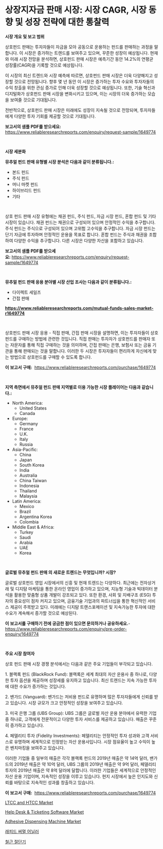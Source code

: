 <p><h1>상장지자금 판매 시장: 시장 CAGR, 시장 동향 및 성장 전략에 대한 통찰력</h1></p><p><strong>시장 개요 및 보고 범위</strong></p>
<p><p>상호펀드 판매는 투자자들이 자금을 모아 공동으로 운용하는 펀드를 판매하는 과정을 말합니다. 이 시장은 증가하는 트렌드를 보여주고 있으며, 꾸준한 성장이 예상됩니다. 현재와 미래 시장 전망을 분석하면, 상호펀드 판매 시장은 예측기간 동안 14.2%의 연평균 성장률(CAGR)을 기록할 것으로 예상됩니다. </p><p>이 시장의 최신 트렌드와 시장 예측에 따르면, 상호펀드 판매 시장은 더욱 다양해지고 성장할 것으로 전망됩니다. 향후 몇 년 동안 이 시장은 증가하는 투자 수요와 투자자들의 수익 창출을 위한 관심 증가로 인해 더욱 성장할 것으로 예상됩니다. 또한, 기술 혁신과 디지털화가 상호펀드 판매 시장을 변화시키고 있으며, 이는 시장의 더욱 증가하는 모습을 보여줄 것으로 기대됩니다. </p><p>전반적으로, 상호펀드 판매 시장은 미래에도 성장이 지속될 것으로 전망되며, 투자자들에게 다양한 투자 기회를 제공할 것으로 기대됩니다.</p></p>
<p><strong>보고서의 샘플 PDF를 받으세요:</strong> <a href="https://www.reliableresearchreports.com/enquiry/request-sample/1649774">https://www.reliableresearchreports.com/enquiry/request-sample/1649774</a></p>
<p>&nbsp;</p>
<p><strong>시장 세분화</strong></p>
<p><strong>뮤추얼 펀드 판매 유형별 시장 분석은 다음과 같이 분류됩니다.:</strong></p>
<p><ul><li>본드 펀드</li><li>주식 펀드</li><li>머니 마켓 펀드</li><li>하이브리드 펀드</li><li>기타</li></ul></p>
<p>&nbsp;</p>
<p><p>상호 펀드 판매 시장 유형에는 채권 펀드, 주식 펀드, 자금 시장 펀드, 혼합 펀드 및 기타 시장이 있습니다. 채권 펀드는 채권으로 구성되어 있으며 안정적인 수익을 추구합니다. 주식 펀드는 주식으로 구성되어 있으며 고위험 고수익을 추구합니다. 자금 시장 펀드는 단기 자금에 투자하며 안정적인 운용을 목표로 합니다. 혼합 펀드는 주식과 채권을 조합하여 다양한 수익을 추구합니다. 다른 시장은 다양한 자산을 포함하고 있습니다.</p></p>
<p><strong>보고서의 샘플 PDF를 받으세요:</strong>&nbsp;<a href="https://www.reliableresearchreports.com/enquiry/request-sample/1649774">https://www.reliableresearchreports.com/enquiry/request-sample/1649774</a></p>
<p>&nbsp;</p>
<p><strong> 뮤추얼 펀드 판매 응용 분야별 시장 산업 조사는 다음과 같이 분류됩니다.:</strong></p>
<p><ul><li>다이렉트 세일즈</li><li>간접 판매</li></ul></p>
<p><strong><a href="https://www.reliableresearchreports.com/mutual-funds-sales-market-r1649774">https://www.reliableresearchreports.com/mutual-funds-sales-market-r1649774</a></strong></p>
<p>&nbsp;</p>
<p><p>상호펀드 판매 시장 응용 - 직접 판매, 간접 판매 시장을 설명하면, 이는 투자자들이 상호펀드를 구매하는 방법에 관련한 것입니다. 직접 판매는 투자자가 상호펀드를 판매자 또는 자문자를 통해 직접 구매하는 것을 의미하며, 간접 판매는 은행, 보험사 또는 금융 기관을 통해 판매되는 것을 말합니다. 이러한 두 시장은 투자자들이 편리하게 자신에게 맞는 방법으로 상호펀드를 구매할 수 있도록 합니다.</p></p>
<p><strong>이 보고서 구매:</strong>&nbsp; <a href="https://www.reliableresearchreports.com/purchase/1649774">https://www.reliableresearchreports.com/purchase/1649774</a></p>
<p>&nbsp;</p>
<p><strong>지역 측면에서 뮤추얼 펀드 판매 지역별로 이용 가능한 시장 플레이어는 다음과 같습니다.:</strong></p>
<p><ul>
    <li>
        North America:
        <ul>
            <li>United States</li>
            <li>Canada</li>
        </ul>
    </li>
    <li>
        Europe:
        <ul>
            <li>Germany</li>
            <li>France</li>
            <li>U.K.</li>
            <li>Italy</li>
            <li>Russia</li>
        </ul>
    </li>
    <li>
        Asia-Pacific:
        <ul>
            <li>China</li>
            <li>Japan</li>
            <li>South Korea</li>
            <li>India</li>
            <li>Australia</li>
            <li>China Taiwan</li>
            <li>Indonesia</li>
            <li>Thailand</li>
            <li>Malaysia</li>
        </ul>
    </li>
    <li>
        Latin America:
        <ul>
            <li>Mexico</li>
            <li>Brazil</li>
            <li>Argentina Korea</li>
            <li>Colombia</li>
        </ul>
    </li>
    <li>
        Middle East & Africa:
        <ul>
            <li>Turkey</li>
            <li>Saudi</li>
            <li>Arabia</li>
            <li>UAE</li>
            <li>Korea</li>
        </ul>
    </li>
    </ul></p>
<p>&nbsp;</p>
<p><strong>글로벌 뮤추얼 펀드 판매 의 새로운 트렌드는 무엇입니까? 시장?</strong></p>
<p><p>글로벌 상호펀드 영업 시장에서의 신흥 및 현재 트렌드는 다양하다. 최근에는 전자상거래 및 디지턈 마케팅을 통한 온라인 영업이 증가하고 있으며, 지능형 기술과 빅데이터 분석을 활용한 맞춤형 상품 개발이 강조되고 있다. 또한 환경, 사회 및 지배구조 (ESG) 투자의 중요성이 점차 커지고 있으며, 금융기술 기업과의 파트너십을 통한 혁신적인 서비스 제공이 주목받고 있다. 미래에는 디지턈 트랜스포메이션 및 지속가능한 투자에 대한 수요가 계속해서 증가할 것으로 예상된다.</p></p>
<p><strong>이 보고서를 구매하기 전에 궁금한 점이 있으면 문의하거나 공유하세요.</strong>- <a href="https://www.reliableresearchreports.com/enquiry/pre-order-enquiry/1649774">https://www.reliableresearchreports.com/enquiry/pre-order-enquiry/1649774</a></p>
<p>&nbsp;</p>
<p><strong>주요 시장 참여자</strong></p>
<p><p>상호 펀드 판매 시장 경쟁 분석에서는 다음과 같은 주요 기업들이 부각되고 있습니다.</p><p>1. 블랙록 펀드 (BlackRock Fund): 블랙록은 세계 최대의 자산 운용사 중 하나로, 다양한 투자 옵션을 제공하며 성장세를 유지하고 있습니다. 최신 트렌드는 지속 가능한 투자에 대한 수요가 증가하는 것입니다.</p><p>2. 밴가드 (Vanguard): 밴가드는 저비용 펀드로 유명하며 많은 투자자들에게 신뢰를 받고 있습니다. 시장 규모가 크고 안정적인 성장을 보여주고 있습니다.</p><p>3. 미국 은행 그룹 (UBS Group): UBS 그룹은 글로벌 자산 운용 분야에서 유력한 기업 중 하나로, 고객에게 전문적이고 다양한 투자 서비스를 제공하고 있습니다. 매출은 꾸준히 증가하고 있습니다.</p><p>4. 페델리티 투자 (Fidelity Investments): 페델리티는 안정적인 투자 성과와 고객 서비스로 유명하며 세계적으로 인정받는 자산 운용사입니다. 시장 점유율이 높고 수익이 높은 벤치마킹을 보여주고 있습니다.</p><p>이러한 기업들 중 일부의 매출은 각각 블랙록 펀드의 2019년 매출은 약 14억 달러, 밴가드의 2019년 매출은 약 10억 달러, UBS 그룹의 2019년 매출은 약 9억 달러, 페델리티 투자의 2019년 매출은 약 8억 달러에 달합니다. 이러한 기업들은 세계적으로 안정적인 자산 운용 기업이며, 지속적인 성장을 이루고 있습니다. 현지 시장에서 높은 인지도와 신뢰를 바탕으로 지속적인 성과를 창출하고 있습니다.</p></p>
<p><strong>이 보고서 구매:</strong>&nbsp;&nbsp;<a href="https://www.reliableresearchreports.com/purchase/1649774">https://www.reliableresearchreports.com/purchase/1649774</a></p>
<p><p><a href="https://www.linkedin.com/pulse/decoding-ltcc-htcc-market-metrics-share-trends-growth-patterns-624ke?trackingId=fzm11KsMNotP%2ByRJXlLPgw%3D%3D">LTCC and HTCC Market</a></p><p><a href="https://www.linkedin.com/pulse/help-desk-amp-ticketing-softwarenbspmarket-focuses-market-share-nagrf?trackingId=Ihzfbe128jy5wC1IHTW%2FJQ%3D%3D">Help Desk & Ticketing Software Market</a></p><p><a href="https://github.com/Hazelklievgspy6vdcsmu106w/Market-Research-Report-List-2/blob/main/adhesive-dispensing-machine-market.md">Adhesive Dispensing Machine Market</a></p><p><a href="https://medium.com/@jamar_anas/%EA%B8%89%EC%86%8D-%EC%97%B4%EC%B2%98%EB%A6%AC%EA%B8%B0-%EC%8B%9C%EC%9E%A5-%EC%A0%84%EB%A7%9D-%EC%82%B0%EC%97%85-%EA%B0%9C%EC%9A%94-%EB%B0%8F-%EC%98%88%EC%B8%A1-2024%EB%85%84%EB%B6%80%ED%84%B0-2031%EB%85%84-2dce100a33c9">래피드 써멀 어닐러</a></p><p><a href="https://medium.com/@santiagoiza565682023/%EA%B0%95%EC%B2%A0%EC%9E%AC%EB%8B%A8%EA%B8%B0-%EC%8B%9C%EC%9E%A5-%EC%A2%85%EB%A5%98-%EC%9D%91%EC%9A%A9-%EB%B0%8F-%EC%A7%80%EB%A6%AC%EC%97%90-%EB%94%B0%EB%A5%B8-%ED%8F%AC%EA%B4%84%EC%A0%81-%ED%8F%89%EA%B0%80-3073889d3b9f">철근 절단기</a></p></p>